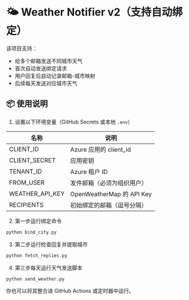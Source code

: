 # 🌤️ Weather Notifier v2（支持自动绑定）

该项目支持：
- 给多个邮箱发送不同城市天气
- 首次自动发送绑定请求
- 用户回复后自动记录邮箱-城市映射
- 后续每天发送对应城市天气

## 📦 使用说明

1. 设置以下环境变量（GitHub Secrets 或本地 `.env`）

| 名称             | 说明                       |
|------------------|----------------------------|
| CLIENT_ID        | Azure 应用的 client_id     |
| CLIENT_SECRET    | 应用密钥                   |
| TENANT_ID        | Azure 租户 ID              |
| FROM_USER        | 发件邮箱（必须为组织用户） |
| WEATHER_API_KEY  | OpenWeatherMap 的 API Key  |
| RECIPIENTS       | 初始绑定的邮箱（逗号分隔） |

2. 第一步运行绑定命令

```bash
python bind_city.py
```

3. 第二步运行检查回复并提取城市

```bash
python fetch_replies.py
```

4. 第三步每天运行天气发送脚本

```bash
python send_weather.py
```

你也可以将其整合进 GitHub Actions 或定时器中运行。
